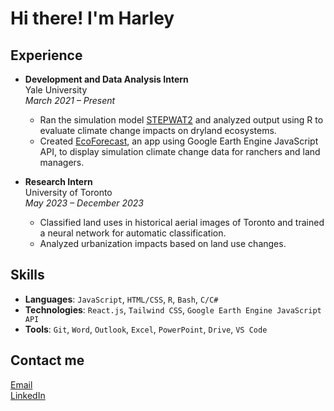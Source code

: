 # Hi there! I'm Harley

## Experience
- **Development and Data Analysis Intern**  
  Yale University  
  *March 2021 – Present*  
  - Ran the simulation model [STEPWAT2](https://github.com/DrylandEcology/STEPWAT2) and analyzed output using R to evaluate climate change impacts on dryland ecosystems.
  - Created [EcoForecast](https://ecoforecast.info/), an app using Google Earth Engine JavaScript API, to display simulation climate change data for ranchers and land managers.

- **Research Intern**  
  University of Toronto  
  *May 2023 – December 2023*  
  - Classified land uses in historical aerial images of Toronto and trained a neural network for automatic classification.
  - Analyzed urbanization impacts based on land use changes.

## Skills
- **Languages**: `JavaScript`, `HTML/CSS`, `R`, `Bash`, `C/C#`
- **Technologies**: `React.js`, `Tailwind CSS`, `Google Earth Engine JavaScript API`
- **Tools**: `Git`, `Word`, `Outlook`, `Excel`, `PowerPoint`, `Drive`, `VS Code`  

## Contact me
[Email](mailto:harleyzhang06@gmail.com)  
[LinkedIn](https://www.linkedin.com/in/harley-zhang-3ba53b2a9)  

